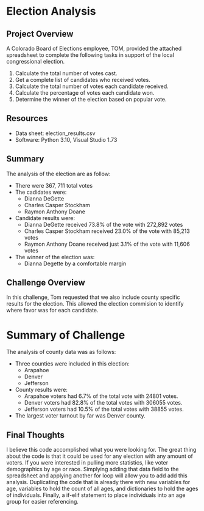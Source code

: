 # Election Analysis

## Project Overview
A Colorado Board of Elections employee, TOM, provided the attached spreadsheet to complete the following tasks in support of the local congressional election.

1. Calculate the total number of votes cast.
2. Get a complete list of candidates who received votes.
3. Calculate the total number of votes each candidate received.
4. Calculate the percentage of votes each candidate won.
5. Determine the winner of the election based on popular vote.

## Resources
- Data sheet: election_results.csv
- Software: Python 3.10, Visual Studio 1.73

## Summary
The analysis of the election are as follow:
- There were 367, 711 total votes
- The cadidates were:
    - Dianna DeGette
    - Charles Casper Stockham
    - Raymon Anthony Doane
- Candidate results were:
    - Dianna DeGette received 73.8% of the vote with 272,892 votes
    - Charles Casper Stockham received 23.0% of the vote with 85,213 votes
    - Raymon Anthony Doane received just 3.1% of the vote with 11,606 votes
- The winner of the election was:
    - Dianna Degette by a comfortable margin

## Challenge Overview

In this challenge, Tom requested that we also include county specific results for the election.  This allowed the election commision to identify where favor was for each candidate.

# Summary of Challenge
The analysis of county data was as follows:
- Three counties were included in this election:
   - Arapahoe
   - Denver
   - Jefferson
-  County results were:
    - Arapahoe voters had 6.7% of the total vote with 24801 votes.
    - Denver voters had 82.8%  of the total votes with 306055 votes.
    - Jefferson voters had 10.5% of the total votes with 38855 votes.
-  The largest voter turnout by far was Denver county.

## Final Thoughts
I believe this code accomplished what you were looking for.  The great thing about the code is that it could be used for any election with any amount of voters.  If you were interested in pulling more statistics, like voter demographics by age or race.  Simplying adding that data field to the spreadsheet and applying another for loop will allow you to add add this analysis.  Duplicating the code that is already there with new variables for age, variables to hold the count of all ages, and dictionaries to hold the ages of individuals.  Finally, a if-elif statement to place individuals into an age group for easier referencing.  

